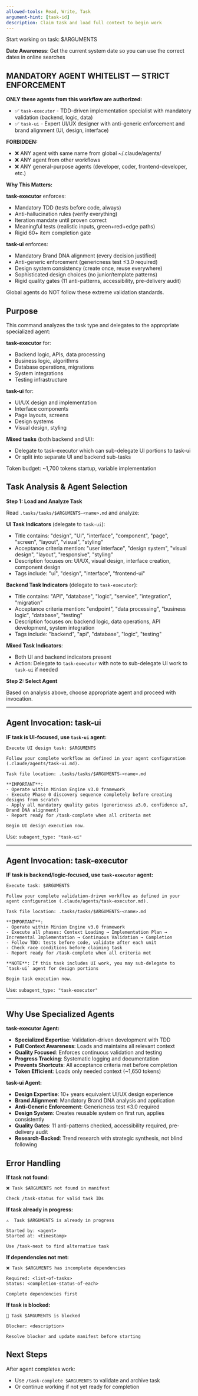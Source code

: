 ```yaml
---
allowed-tools: Read, Write, Task
argument-hint: [task-id]
description: Claim task and load full context to begin work
---
```


Start working on task: $ARGUMENTS

**Date Awareness**: Get the current system date so you can use the correct dates in online searches

## MANDATORY AGENT WHITELIST — STRICT ENFORCEMENT

**ONLY these agents from this workflow are authorized:**

- ✅ `task-executor` - TDD-driven implementation specialist with mandatory validation (backend, logic, data)
- ✅ `task-ui` - Expert UI/UX designer with anti-generic enforcement and brand alignment (UI, design, interface)

**FORBIDDEN:**

- ❌ ANY agent with same name from global ~/.claude/agents/
- ❌ ANY agent from other workflows
- ❌ ANY general-purpose agents (developer, coder, frontend-developer, etc.)

**Why This Matters:**

**task-executor** enforces:

- Mandatory TDD (tests before code, always)
- Anti-hallucination rules (verify everything)
- Iteration mandate until proven correct
- Meaningful tests (realistic inputs, green+red+edge paths)
- Rigid 60+ item completion gate

**task-ui** enforces:

- Mandatory Brand DNA alignment (every decision justified)
- Anti-generic enforcement (genericness test ≤3.0 required)
- Design system consistency (create once, reuse everywhere)
- Sophisticated design choices (no junior/template patterns)
- Rigid quality gates (11 anti-patterns, accessibility, pre-delivery audit)

Global agents do NOT follow these extreme validation standards.

## Purpose

This command analyzes the task type and delegates to the appropriate specialized agent:

**task-executor** for:

- Backend logic, APIs, data processing
- Business logic, algorithms
- Database operations, migrations
- System integrations
- Testing infrastructure

**task-ui** for:

- UI/UX design and implementation
- Interface components
- Page layouts, screens
- Design systems
- Visual design, styling

**Mixed tasks** (both backend and UI):

- Delegate to task-executor which can sub-delegate UI portions to task-ui
- Or split into separate UI and backend sub-tasks

Token budget: ~1,700 tokens startup, variable implementation

## Task Analysis & Agent Selection

**Step 1: Load and Analyze Task**

Read `.tasks/tasks/$ARGUMENTS-<name>.md` and analyze:

**UI Task Indicators** (delegate to `task-ui`):

- Title contains: "design", "UI", "interface", "component", "page", "screen", "layout", "visual", "styling"
- Acceptance criteria mention: "user interface", "design system", "visual design", "layout", "responsive", "styling"
- Description focuses on: UI/UX, visual design, interface creation, component design
- Tags include: "ui", "design", "interface", "frontend-ui"

**Backend Task Indicators** (delegate to `task-executor`):

- Title contains: "API", "database", "logic", "service", "integration", "migration"
- Acceptance criteria mention: "endpoint", "data processing", "business logic", "database", "testing"
- Description focuses on: backend logic, data operations, API development, system integration
- Tags include: "backend", "api", "database", "logic", "testing"

**Mixed Task Indicators**:

- Both UI and backend indicators present
- Action: Delegate to `task-executor` with note to sub-delegate UI work to `task-ui` if needed

**Step 2: Select Agent**

Based on analysis above, choose appropriate agent and proceed with invocation.

---

## Agent Invocation: task-ui

**IF task is UI-focused, use `task-ui` agent:**

```
Execute UI design task: $ARGUMENTS

Follow your complete workflow as defined in your agent configuration (.claude/agents/task-ui.md).

Task file location: .tasks/tasks/$ARGUMENTS-<name>.md

**IMPORTANT**:
- Operate within Minion Engine v3.0 framework
- Execute Phase 0 discovery sequence completely before creating designs from scratch
- Apply all mandatory quality gates (genericness ≤3.0, confidence ≥7, Brand DNA alignment)
- Report ready for /task-complete when all criteria met

Begin UI design execution now.
```

Use: `subagent_type: "task-ui"`

---

## Agent Invocation: task-executor

**IF task is backend/logic-focused, use `task-executor` agent:**

```
Execute task: $ARGUMENTS

Follow your complete validation-driven workflow as defined in your agent configuration (.claude/agents/task-executor.md).

Task file location: .tasks/tasks/$ARGUMENTS-<name>.md

**IMPORTANT**:
- Operate within Minion Engine v3.0 framework
- Execute all phases: Context Loading → Implementation Plan → Incremental Implementation → Continuous Validation → Completion
- Follow TDD: tests before code, validate after each unit
- Check race conditions before claiming task
- Report ready for /task-complete when all criteria met

**NOTE**: If this task includes UI work, you may sub-delegate to `task-ui` agent for design portions

Begin task execution now.
```

Use: `subagent_type: "task-executor"`

---

## Why Use Specialized Agents

**task-executor Agent:**

- **Specialized Expertise**: Validation-driven development with TDD
- **Full Context Awareness**: Loads and maintains all relevant context
- **Quality Focused**: Enforces continuous validation and testing
- **Progress Tracking**: Systematic logging and documentation
- **Prevents Shortcuts**: All acceptance criteria met before completion
- **Token Efficient**: Loads only needed context (~1,650 tokens)

**task-ui Agent:**

- **Design Expertise**: 10+ years equivalent UI/UX design experience
- **Brand Alignment**: Mandatory Brand DNA analysis and application
- **Anti-Generic Enforcement**: Genericness test ≤3.0 required
- **Design System**: Creates reusable system on first run, applies consistently
- **Quality Gates**: 11 anti-patterns checked, accessibility required, pre-delivery audit
- **Research-Backed**: Trend research with strategic synthesis, not blind following

## Error Handling

**If task not found:**

```
❌ Task $ARGUMENTS not found in manifest

Check /task-status for valid task IDs
```

**If task already in progress:**

```
⚠️  Task $ARGUMENTS is already in progress

Started by: <agent>
Started at: <timestamp>

Use /task-next to find alternative task
```

**If dependencies not met:**

```
❌ Task $ARGUMENTS has incomplete dependencies

Required: <list-of-tasks>
Status: <completion-status-of-each>

Complete dependencies first
```

**If task is blocked:**

```
🚫 Task $ARGUMENTS is blocked

Blocker: <description>

Resolve blocker and update manifest before starting
```

## Next Steps

After agent completes work:

- Use `/task-complete $ARGUMENTS` to validate and archive task
- Or continue working if not yet ready for completion
